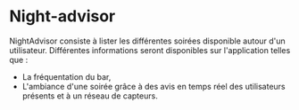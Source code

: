 # Night-advisor
NightAdvisor consiste à lister les différentes soirées disponible autour d'un utilisateur. Différentes informations seront disponibles sur l'application telles que :
* La fréquentation du bar,
* L'ambiance d'une soirée grâce à des avis en temps réel des utilisateurs présents et à un réseau de capteurs.
